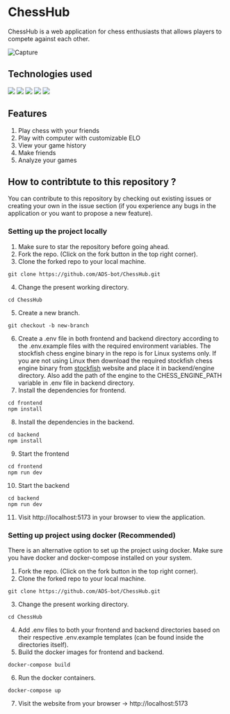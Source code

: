 # ChessHub
ChessHub is a web application for chess enthusiasts that allows players to compete against each other.

![Capture](https://github.com/ADS-bot/ChessHub/assets/Sample.png)


## Technologies used
<p>
<a href="https://react.dev/"><img src="https://img.shields.io/badge/React-20232A?style=for-the-badge&logo=react&logoColor=61DAFB" /></a>
<a href="https://www.mongodb.com/"><img src="https://img.shields.io/badge/MongoDB-4EA94B?style=for-the-badge&logo=mongodb&logoColor=white" /></a>
<a href="https://nodejs.org/en"><img src="https://img.shields.io/badge/Node%20js-339933?style=for-the-badge&logo=nodedotjs&logoColor=white" /></a>
<a href="https://expressjs.com/"><img src="https://img.shields.io/badge/Express%20js-000000?style=for-the-badge&logo=express&logoColor=white" /></a>
<a href="https://socket.io/"><img src="https://img.shields.io/badge/Socket.io-010101?&style=for-the-badge&logo=Socket.io&logoColor=white" /></a>
</p>

## Features
1. Play chess with your friends
2. Play with computer with customizable ELO
3. View your game history
4. Make friends
5. Analyze your games

## How to contribtute to this repository ?
You can contribute to this repository by checking out existing issues or creating your own in the issue section (if you experience any bugs in the application or you want to propose a new feature).

### Setting up the project locally
1. Make sure to star the repository before going ahead.
2. Fork the repo. (Click on the fork button in the top right corner).
3. Clone the forked repo to your local machine.
```
git clone https://github.com/ADS-bot/ChessHub.git 
```
4. Change the present working directory.
```
cd ChessHub
```
5. Create a new branch.
```
git checkout -b new-branch
```
6. Create a .env file in both frontend and backend directory according to the .env.example files with the required environment variables. The stockfish chess engine binary in the repo is for Linux systems only. If you are not using Linux then download the required stockfish chess engine binary from <a href="https://stockfishchess.org/download/">stockfish</a> website and place it in backend/engine directory. Also add the path of the engine to the CHESS_ENGINE_PATH variable in .env file in backend directory.
7. Install the dependencies for frontend.
```
cd frontend
npm install
```
8. Install the dependencies in the backend.
```
cd backend
npm install
```
9. Start the frontend
```
cd frontend
npm run dev
```
10. Start the backend
```
cd backend
npm run dev
```
11. Visit http://localhost:5173 in your browser to view the application.

### Setting up project using docker (Recommended)
There is an alternative option to set up the project using docker. Make sure you have docker and docker-compose installed on your system.
1. Fork the repo. (Click on the fork button in the top right corner).
2. Clone the forked repo to your local machine.
```
git clone https://github.com/ADS-bot/ChessHub.git 
```
3. Change the present working directory.
```
cd ChessHub
```
4. Add .env files to both your frontend and backend directories based on their respective .env.example templates (can be found inside the directories itself).
5. Build the docker images for frontend and backend.
```
docker-compose build
```
6. Run the docker containers.
```
docker-compose up
```
7. Visit the website from your browser -> http://localhost:5173
